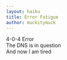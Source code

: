 ```yaml
---
layout: haiku
title: Error Fatigue
author: muckitymuck
---
```


4-0-4 Error<br>
The DNS is in question<br>
And now I am tired<br>